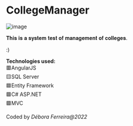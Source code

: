 # CollegeManager 
![image](https://user-images.githubusercontent.com/79454375/155453765-62772e6b-1b6d-4fb3-b1ce-9d536c22995d.png)

𝐓𝐡𝐢𝐬 𝐢𝐬 𝐚 𝐬𝐲𝐬𝐭𝐞𝐦 𝐭𝐞𝐬𝐭 𝐨𝐟 𝐦𝐚𝐧𝐚𝐠𝐞𝐦𝐞𝐧𝐭 𝐨𝐟 𝐜𝐨𝐥𝐥𝐞𝐠𝐞𝐬.

:)

<b>Technologies used:</b>
<br>
🟥AngularJS
<br>
🟨SQL Server
<br>
🟦Entity Framework
<br>
🟩C# ASP.NET
<br>
🟪MVC



Coded by <i>Débora Ferreira@2022</i>
